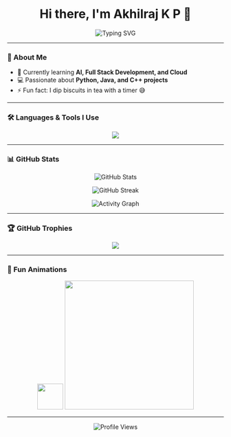 <!-- Profile Header -->
<h1 align="center">
  Hi there, I'm Akhilraj K P 👋
</h1>

<p align="center">
  <img src="https://readme-typing-svg.demolab.com?font=Fira+Code&size=22&pause=1000&color=00F700&center=true&vCenter=true&width=435&lines=Software+Developer;Open+Source+Enthusiast;Always+Learning+New+Things" alt="Typing SVG" />
</p>

---

<!-- About Me -->
### 🚀 About Me
- 🌱 Currently learning **AI, Full Stack Development, and Cloud**  
- 💻 Passionate about **Python, Java, and C++ projects**  
- ⚡ Fun fact: I dip biscuits in tea with a timer 😅  

---

<!-- Languages and Tools -->
### 🛠️ Languages & Tools I Use  

<p align="center">
  <img src="https://skillicons.dev/icons?i=python,java,cpp,cs,javascript,html,css,git,mysql" />
</p>

---

<!-- GitHub Stats -->
### 📊 GitHub Stats  

<p align="center">
  <img src="https://github-readme-stats.vercel.app/api?username=akhilcodez&show_icons=true&theme=tokyonight" alt="GitHub Stats" />
</p>

<p align="center">
  <img src="https://github-readme-streak-stats.herokuapp.com/?user=akhilcodez&theme=tokyonight" alt="GitHub Streak" />
</p>

<p align="center">
  <img src="https://github-readme-activity-graph.vercel.app/graph?username=akhilcodez&theme=react-dark" alt="Activity Graph" />
</p>

---

<!-- Trophies -->
### 🏆 GitHub Trophies  

<p align="center">
  <img src="https://github-profile-trophy.vercel.app/?username=akhilcodez&theme=onedark" />
</p>

---

<!-- Fun Section -->
### 🎉 Fun Animations  

<p align="center">
  <img src="https://media.giphy.com/media/hvRJCLFzcasrR4ia7z/giphy.gif" width="60">  
  <img src="https://media.giphy.com/media/coxQHKASG60HrHtvkt/giphy.gif" width="300">  
</p>

---

<!-- Footer -->
<p align="center"> 
  <img src="https://komarev.com/ghpvc/?username=akhilcodez&label=Profile%20Views&color=0e75b6&style=flat" alt="Profile Views" /> 
</p>

